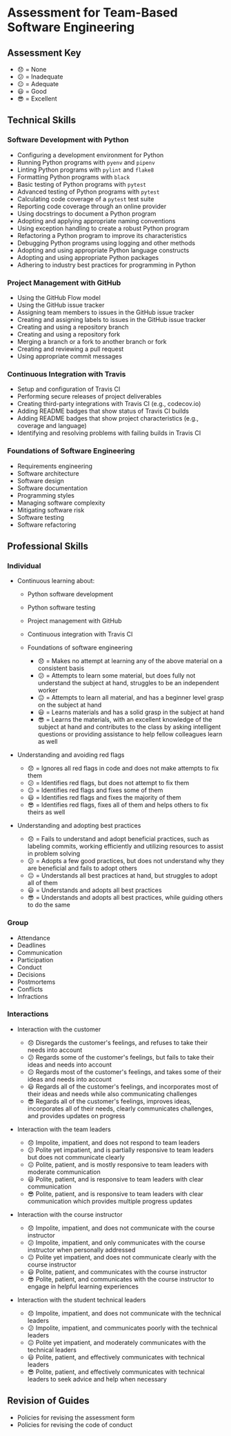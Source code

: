 # Assessment for Team-Based Software Engineering

## Assessment Key

* :disappointed: = None
* :confused: = Inadequate
* :neutral_face: = Adequate
* :smiley: = Good
* :sunglasses: = Excellent

## Technical Skills

### Software Development with Python

* Configuring a development environment for Python
* Running Python programs with `pyenv` and `pipenv`
* Linting Python programs with `pylint` and `flake8`
* Formatting Python programs with `black`
* Basic testing of Python programs with `pytest`
* Advanced testing of Python programs with `pytest`
* Calculating code coverage of a `pytest` test suite
* Reporting code coverage through an online provider
* Using docstrings to document a Python program
* Adopting and applying appropriate naming conventions
* Using exception handling to create a robust Python program
* Refactoring a Python program to improve its characteristics
* Debugging Python programs using logging and other methods
* Adopting and using appropriate Python language constructs
* Adopting and using appropriate Python packages
* Adhering to industry best practices for programming in Python

### Project Management with GitHub

* Using the GitHub Flow model
* Using the GitHub issue tracker
* Assigning team members to issues in the GitHub issue tracker
* Creating and assigning labels to issues in the GitHub issue tracker
* Creating and using a repository branch
* Creating and using a repository fork
* Merging a branch or a fork to another branch or fork
* Creating and reviewing a pull request
* Using appropriate commit messages

### Continuous Integration with Travis

* Setup and configuration of Travis CI
* Performing secure releases of project deliverables
* Creating third-party integrations with Travis CI (e.g., codecov.io)
* Adding README badges that show status of Travis CI builds
* Adding README badges that show project characteristics (e.g., coverage and
  language)
* Identifying and resolving problems with failing builds in Travis CI

### Foundations of Software Engineering

* Requirements engineering
* Software architecture
* Software design
* Software documentation
* Programming styles
* Managing software complexity
* Mitigating software risk
* Software testing
* Software refactoring

## Professional Skills

### Individual

* Continuous learning about:
  * Python software development
  * Python software testing
  * Project management with GitHub
  * Continuous integration with Travis CI
  * Foundations of software engineering

    * 😞 = Makes no attempt at learning any of the
    above material on a consistent basis
    * 😕 = Attempts to learn some material, but does
    fully not understand the subject at hand,
    struggles to be an
    independent worker
    * 😐 = Attempts to learn all material, and
    has a beginner level grasp on the subject at hand
    * 😃 = Learns materials and has a solid grasp in
    the subject at hand
    * 😎 = Learns the materials, with an excellent
    knowledge of the subject
    at hand and contributes to the class by asking
    intelligent questions or providing assistance
    to help fellow colleagues learn as well

* Understanding and avoiding red flags

  * 😞 = Ignores all red flags in code and does not make
    attempts to fix them
  * 😕 = Identifies red flags, but does not attempt to
    fix them
  * 😐 = Identifies red flags and fixes some of them
  * 😃 = Identifies red flags and fixes the majority of
    them
  * 😎 = Identifies red flags, fixes all of them and
    helps others to fix theirs as well

* Understanding and adopting best practices

  * 😞 = Fails to understand and adopt beneficial
    practices,
    such as labeling commits, working efficiently and
    utilizing resources to assist in problem solving
  * 😕 = Adopts a few good practices, but does not
    understand why they are beneficial and fails to
    adopt others
  * 😐 = Understands all best practices at hand, but
    struggles to adopt all of them
  * 😃 = Understands and adopts all best practices
  * 😎 = Understands and adopts all best practices,
    while guiding others to do the same

### Group

* Attendance
* Deadlines
* Communication
* Participation
* Conduct
* Decisions
* Postmortems
* Conflicts
* Infractions

### Interactions

* Interaction with the customer
  * :disappointed: Disregards the customer's feelings, and
  refuses to take their needs into account
  * :confused: Regards some of the customer's feelings,
  but fails to take their ideas and needs into account
  * :neutral_face: Regards most of the customer's feelings,
  and takes some of their ideas and needs into account
  * :smiley: Regards all of the customer's feelings, and
  incorporates most of their ideas and needs while also communicating challenges
  * :sunglasses: Regards all of the customer's feelings, improves ideas,
  incorporates all of their needs, clearly communicates challenges, and
  provides updates on progress

* Interaction with the team leaders
  * :disappointed: Impolite, impatient, and does not respond to team leaders
  * :confused: Polite yet impatient, and is partially responsive to
  team leaders but does not communicate clearly
  * :neutral_face: Polite, patient, and is mostly responsive to team leaders
  with moderate communication
  * :smiley: Polite, patient, and is responsive to team leaders with clear
  communication
  * :sunglasses: Polite, patient, and is responsive to team leaders with clear
  communication which provides multiple progress updates

* Interaction with the course instructor
  * :disappointed: Impolite, impatient, and does not communicate with the course
  instructor
  * :confused: Impolite, impatient, and only communicates with the course
  instructor when personally addressed
  * :neutral_face: Polite yet impatient, and does not communicate clearly with the
  course instructor
  * :smiley: Polite, patient, and communicates with the course instructor
  * :sunglasses: Polite, patient, and communicates with the course instructor to
  engage in helpful learning experiences

* Interaction with the student technical leaders
  * :disappointed: Impolite, impatient, and does not communicate with the technical
  leaders
  * :confused: Impolite, impatient, and communicates poorly with the technical
  leaders
  * :neutral_face: Polite yet impatient, and moderately communicates with the
  technical leaders
  * :smiley: Polite, patient, and effectively communicates with technical leaders
  * :sunglasses: Polite, patient, and effectively communicates with technical
  leaders to seek advice and help when necessary

## Revision of Guides

* Policies for revising the assessment form
* Policies for revising the code of conduct
